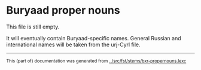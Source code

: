 
# Buryaad proper nouns

This file is still empty.

It will eventually contain Buryaad-specific names. General Russian
and international names will be taken from the urj-Cyrl file.



* * *
<small>This (part of) documentation was generated from [../src/fst/stems/bxr-propernouns.lexc](http://github.com/giellalt/lang-bxr/blob/main/../src/fst/stems/bxr-propernouns.lexc)</small>
